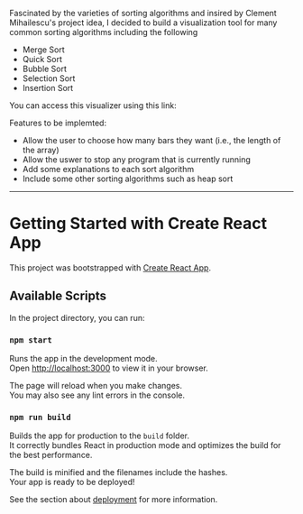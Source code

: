 Fascinated by the varieties of sorting algorithms and insired by Clement Mihailescu's project idea, I decided to build a visualization tool for many common sorting algorithms including the following
- Merge Sort 
- Quick Sort 
- Bubble Sort 
- Selection Sort
- Insertion Sort

You can access this visualizer using this link: 

Features to be implemted: 
- Allow the user to choose how many bars they want (i.e., the length of the array)
- Allow the uswer to stop any program that is currently running 
- Add some explanations to each sort algorithm
- Include some other sorting algorithms such as heap sort 

----------------------------------------------------------------------------------------
# Getting Started with Create React App

This project was bootstrapped with [Create React App](https://github.com/facebook/create-react-app).

## Available Scripts

In the project directory, you can run:

### `npm start`

Runs the app in the development mode.\
Open [http://localhost:3000](http://localhost:3000) to view it in your browser.

The page will reload when you make changes.\
You may also see any lint errors in the console.

### `npm run build`

Builds the app for production to the `build` folder.\
It correctly bundles React in production mode and optimizes the build for the best performance.

The build is minified and the filenames include the hashes.\
Your app is ready to be deployed!

See the section about [deployment](https://facebook.github.io/create-react-app/docs/deployment) for more information.
